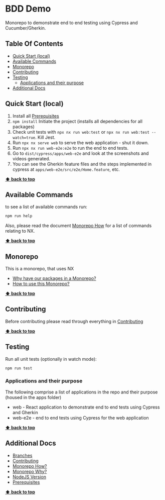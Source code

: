 # BDD Demo <!-- omit in toc -->

Monorepo to demonstrate end to end testing using Cypress and Cucumber/Gherkin.

## Table Of Contents<!-- omit in toc -->

- [Quick Start (local)](#quick-start-local)
- [Available Commands](#available-commands)
- [Monorepo](#monorepo)
- [Contributing](#contributing)
- [Testing](#testing)
  - [Applications and their purpose](#applications-and-their-purpose)
- [Additional Docs](#additional-docs)

## Quick Start (local)

1. Install all [Prerequisites](docs/prerequisites.md)
2. `npm install` Initiate the project (installs all dependencies for all packages)
3. Check unit tests with `npx nx run web:test` or `npx nx run web:test --watch=true`. Kill Jest.
4. Run `npx nx serve web` to serve the web application - shut it down.
5. Run `npx nx run web-e2e:e2e` to run the end to end tests.
6. Go to `dist/cypress/apps/web-e2e` and look at the screenshots and videos generated.
7. You can see the Gherkin feature files and the steps implemented in cypress at `apps/web-e2e/src/e2e/Home.feature`, etc.

**[⬆ back to top](#table-of-contents)**

## Available Commands

to see a list of available commands run:

```bash
npm run help
```

Also, please read the document [Monorepo How](docs/monorepo-how.md) for a list of commands relating to NX.

**[⬆ back to top](#table-of-contents)**

## Monorepo

This is a monorepo, that uses NX

- [Why have our packages in a Monorepo?](docs/monorepo-why.md)
- [How to use this Monorepo?](docs/monorepo-how.md)

**[⬆ back to top](#table-of-contents)**

## Contributing

Before contributing please read through everything in [Contributing](docs/contributing.md)

**[⬆ back to top](#table-of-contents)**

## Testing

Run all unit tests (optionally in watch mode):

```bash
npm run test
```

### Applications and their purpose

The following comprise a list of applications in the repo and their purpose (housed in the apps folder)

- web - React application to demonstrate end to end tests using Cypress and Gherkin
- web-e2e - end to end tests using Cypress for the web application

**[⬆ back to top](#table-of-contents)**

## Additional Docs

- [Branches](docs/branches.md)
- [Contributing](docs/CONTRIBUTING.md)
- [Monorepo How?](docs/monorepo-how.md)
- [Monorepo Why?](docs/monorepo-why.md)
- [NodeJS Version](docs/node-version.md)
- [Prerequisites](docs/prerequisites.md)

**[⬆ back to top](#table-of-contents)**
